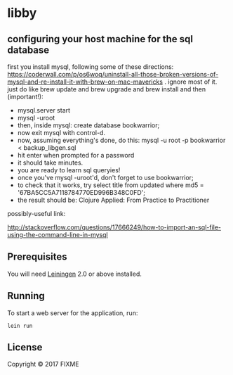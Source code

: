 # libby

## configuring your host machine for the sql database

first you install mysql, following some of these directions: https://coderwall.com/p/os6woq/uninstall-all-those-broken-versions-of-mysql-and-re-install-it-with-brew-on-mac-mavericks . ignore most of it. just do like brew update and brew upgrade and brew install and then (important!):

- mysql.server start
- mysql -uroot
- then, inside mysql: create database bookwarrior;
- now exit mysql with control-d.
- now, assuming everything's done, do this: mysql -u root -p bookwarrior < backup_libgen.sql
- hit enter when prompted for a password
- it should take minutes.
- you are ready to learn sql queryies!
- once you've mysql -uroot'd, don't forget to use bookwarrior;
- to check that it works, try select title from updated where md5 = '67BA5CC5A7118784770ED996B348C0FD';
- the result should be: Clojure Applied: From Practice to Practitioner








possibly-useful link:

http://stackoverflow.com/questions/17666249/how-to-import-an-sql-file-using-the-command-line-in-mysql

## Prerequisites

You will need [Leiningen][1] 2.0 or above installed.

[1]: https://github.com/technomancy/leiningen

## Running

To start a web server for the application, run:

    lein run

## License

Copyright © 2017 FIXME
